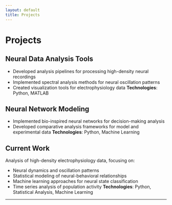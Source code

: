 ```yaml
---
layout: default
title: Projects
---
```


# Projects

## Neural Data Analysis Tools
- Developed analysis pipelines for processing high-density neural recordings
- Implemented spectral analysis methods for neural oscillation patterns
- Created visualization tools for electrophysiology data
**Technologies**: Python, MATLAB

## Neural Network Modeling
- Implemented bio-inspired neural networks for decision-making analysis
- Developed comparative analysis frameworks for model and experimental data
**Technologies**: Python, Machine Learning

## Current Work
Analysis of high-density electrophysiology data, focusing on:
- Neural dynamics and oscillation patterns
- Statistical modeling of neural-behavioral relationships
- Machine learning approaches for neural state classification
- Time series analysis of population activity
**Technologies**: Python, Statistical Analysis, Machine Learning

---